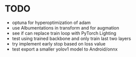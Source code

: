 
# TODO
- optuna for hyperoptimization of adam
- use Albumentations in transform and for augmation
- see if can replace train loop with PyTorch Lighting
- test using trained backbone and only train last two layers
- try implement early stop based on loss value
- test export a smaller yolov1 model to Android/onnx
